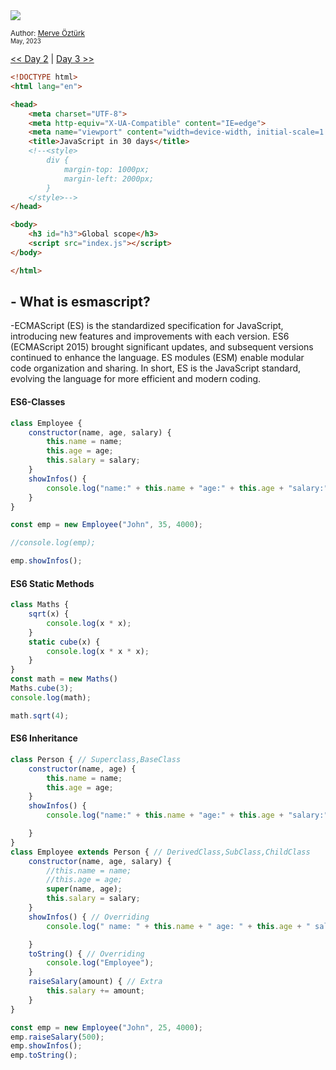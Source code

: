 <div align-items="center">
<a class="header-badge" target="_blank" href="https://www.linkedin.com/in/merve-%C3%B6-5062a5260/">
    <img src="https://img.shields.io/badge/style--5eba00.svg?label=LinkedIn&logo=linkedin&style=social">
  </a>

  <a class="header-badge" target="_blank" href="https://github.com/mrvozturk">
   
  </a>

<sub>Author:
<a href="https://www.linkedin.com/in/merve-%C3%B6-5062a5260/" target="_blank">Merve Öztürk</a><br>
<small> May, 2023</small>
</sub>
</div>

[<< Day 2](../readMe.md) | [Day 3 >>](../02_Day_Introduction_to_React/02_introduction_to_react.md)


```html
<!DOCTYPE html>
<html lang="en">

<head>
    <meta charset="UTF-8">
    <meta http-equiv="X-UA-Compatible" content="IE=edge">
    <meta name="viewport" content="width=device-width, initial-scale=1.0">
    <title>JavaScript in 30 days</title>
    <!--<style>
        div {
            margin-top: 1000px;
            margin-left: 2000px;
        }
    </style>-->
</head>

<body>
    <h3 id="h3">Global scope</h3>
    <script src="index.js"></script>
</body>

</html>
```
##  - What is esmascript?

-ECMAScript (ES) is the standardized specification for JavaScript, introducing new features and improvements with each version. ES6 (ECMAScript 2015) brought significant updates, and subsequent versions continued to enhance the language. ES modules (ESM) enable modular code organization and sharing. In short, ES is the JavaScript standard, evolving the language for more efficient and modern coding.

#### ES6-Classes


```js
class Employee {
    constructor(name, age, salary) {
        this.name = name;
        this.age = age;
        this.salary = salary;
    }
    showInfos() {
        console.log("name:" + this.name + "age:" + this.age + "salary:" + this.salary)
    }
}

const emp = new Employee("John", 35, 4000);

//console.log(emp);

emp.showInfos();
```

#### ES6 Static Methods


```js
class Maths {
    sqrt(x) {
        console.log(x * x);
    }
    static cube(x) {
        console.log(x * x * x);
    }
}
const math = new Maths()
Maths.cube(3);
console.log(math);

math.sqrt(4);
```

#### ES6 Inheritance



```js
class Person { // Superclass,BaseClass
    constructor(name, age) {
        this.name = name;
        this.age = age;
    }
    showInfos() {
        console.log("name:" + this.name + "age:" + this.age + "salary:" + this.salary)

    }
}
class Employee extends Person { // DerivedClass,SubClass,ChildClass
    constructor(name, age, salary) {
        //this.name = name;
        //this.age = age;
        super(name, age);
        this.salary = salary;
    }
    showInfos() { // Overriding
        console.log(" name: " + this.name + " age: " + this.age + " salary: " + this.salary)

    }
    toString() { // Overriding
        console.log("Employee");
    }
    raiseSalary(amount) { // Extra
        this.salary += amount;
    }
}

const emp = new Employee("John", 25, 4000);
emp.raiseSalary(500);
emp.showInfos();
emp.toString();
```